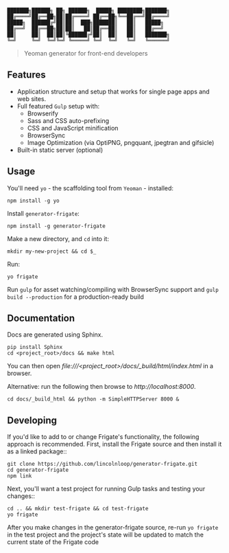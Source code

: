 ```
███████╗██████╗ ██╗ ██████╗  █████╗ ████████╗███████╗
██╔════╝██╔══██╗██║██╔════╝ ██╔══██╗╚══██╔══╝██╔════╝
█████╗  ██████╔╝██║██║  ███╗███████║   ██║   █████╗
██╔══╝  ██╔══██╗██║██║   ██║██╔══██║   ██║   ██╔══╝
██║     ██║  ██║██║╚██████╔╝██║  ██║   ██║   ███████╗
╚═╝     ╚═╝  ╚═╝╚═╝ ╚═════╝ ╚═╝  ╚═╝   ╚═╝   ╚══════╝
```

> Yeoman generator for front-end developers

## Features

* Application structure and setup that works for single page apps and web sites.
* Full featured `Gulp` setup with:
  * Browserify
  * Sass and CSS auto-prefixing
  * CSS and JavaScript minification
  * BrowserSync
  * Image Optimization (via OptiPNG, pngquant, jpegtran and gifsicle)
* Built-in static server (optional)


## Usage

You'll need `yo` - the scaffolding tool from `Yeoman` - installed:
```
npm install -g yo
```

Install `generator-frigate`:
```
npm install -g generator-frigate
```

Make a new directory, and `cd` into it:
```
mkdir my-new-project && cd $_
```

Run:
```
yo frigate
```

Run `gulp` for asset watching/compiling with BrowserSync support and `gulp build --production` for a production-ready build

## Documentation

Docs are generated using Sphinx.

```
pip install Sphinx
cd <project_root>/docs && make html
```

You can then open *file:///<project_root>/docs/_build/html/index.html* in a browser.


Alternative: run the following then browse to *http://localhost:8000*.
```
cd docs/_build_html && python -m SimpleHTTPServer 8000 &
```

## Developing

If you'd like to add to or change Frigate's functionality, the following approach is recommended. First, install the Frigate source and then install it as a linked package::

```
git clone https://github.com/lincolnloop/generator-frigate.git
cd generator-frigate
npm link
```

Next, you'll want a test project for running Gulp tasks and testing your changes::

```
cd .. && mkdir test-frigate && cd test-frigate
yo frigate
```

After you make changes in the generator-frigate source, re-run ``yo frigate`` in the test project and the project's state will be updated to match the current state of the Frigate code


